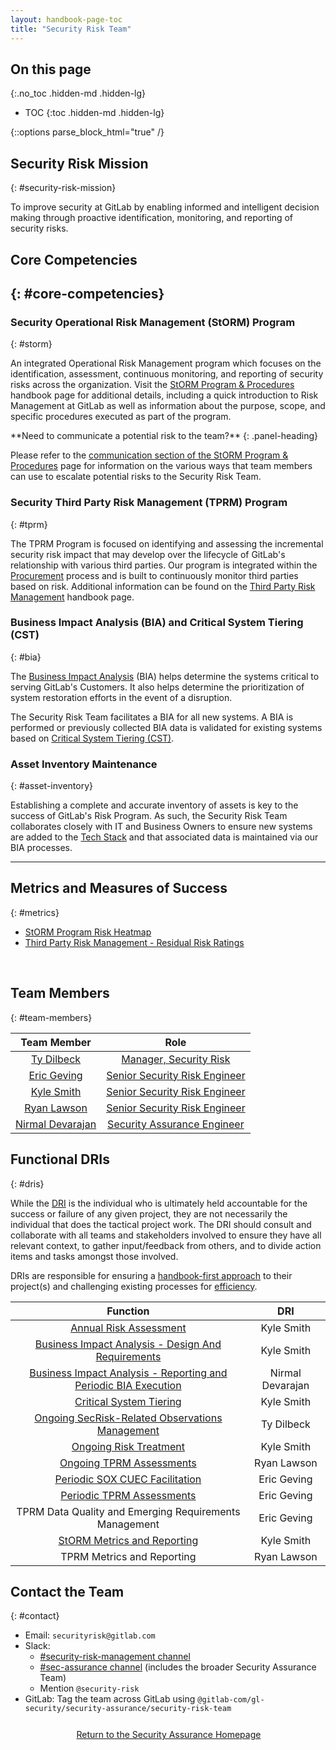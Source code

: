 ```yaml
---
layout: handbook-page-toc
title: "Security Risk Team"
---
```


## On this page
{:.no_toc .hidden-md .hidden-lg}

- TOC
{:toc .hidden-md .hidden-lg}

<!--HTML Parser Markup-->
{::options parse_block_html="true" /}

## <i class="fas fa-bullseye" style="color:rgb(110,73,203)" aria-hidden="true"></i> Security Risk Mission
{: #security-risk-mission}

To improve security at GitLab by enabling informed and intelligent decision making through proactive identification, monitoring, and reporting of security risks.

## <i class="far fa-lightbulb" style="color:rgb(110,73,203)" aria-hidden="true"></i> Core Competencies
{: #core-competencies}
----

### <i class="fas fa-shield-alt" style="color:rgb(253,109,38)" aria-hidden="true"></i> Security Operational Risk Management (StORM) Program
{: #storm}

An integrated Operational Risk Management program which focuses on the identification, assessment, continuous monitoring, and reporting of security risks across the organization. Visit the [StORM Program & Procedures](/handbook/security/security-assurance/security-risk/storm-program/index.html) handbook page for additional details, including a quick introduction to Risk Management at GitLab as well as information about the purpose, scope, and specific procedures executed as part of the program. 


<div class="panel panel-gitlab-orange">
**Need to communicate a potential risk to the team?**
{: .panel-heading}
<div class="panel-body">

Please refer to the [communication section of the StORM Program & Procedures](/handbook/security/security-assurance/security-risk/storm-program/index.html#communication-of-risks-to-the-security-risk-team) page for information on the various ways that team members can use to escalate potential risks to the Security Risk Team.

</div>
</div>

### <i class="fas fa-hands-helping" style="color:rgb(253,109,38)" aria-hidden="true"></i> Security Third Party Risk Management (TPRM) Program
{: #tprm}

The TPRM Program is focused on identifying and assessing the incremental security risk impact that may develop over the lifecycle of GitLab's relationship with various third parties. Our program is integrated within the [Procurement](/handbook/finance/procurement/) process and is built to continuously monitor third parties based on risk. Additional information can be found on the [Third Party Risk Management](/handbook/security/security-assurance/security-risk/third-party-risk-management.html) handbook page.

### <i class="fas fa-exclamation-triangle" style="color:rgb(253,109,38)" aria-hidden="true"></i> Business Impact Analysis (BIA) and Critical System Tiering (CST)
{: #bia}

The [Business Impact Analysis](/handbook/security/security-assurance/security-risk/storm-program/business-impact-analysis.html) (BIA) helps determine the systems critical to serving GitLab's Customers. It also helps determine the prioritization of system restoration efforts in the event of a disruption.  

The Security Risk Team facilitates a BIA for all new systems. A BIA is performed or previously collected BIA data is validated for existing systems based on [Critical System Tiering (CST)](/handbook/security/security-assurance/security-risk/storm-program/critical-systems.html#critical-systems-tiering-methodology).

### <i class="fas fa-warehouse" style="color:rgb(253,109,38)" aria-hidden="true"></i> Asset Inventory Maintenance
{: #asset-inventory}

Establishing a complete and accurate inventory of assets is key to the success of GitLab's Risk Program. As such, the Security Risk Team collaborates closely with IT and Business Owners to ensure new systems are added to the [Tech Stack](/handbook/business-technology/tech-stack-applications/#roles-and-responsibilities) and that associated data is maintained via our BIA processes.

----
## <i class="fas fa-tasks" style="color:rgb(110,73,203)" aria-hidden="true"></i> Metrics and Measures of Success
{: #metrics}

- [StORM Program Risk Heatmap](/handbook/security/performance-indicators/#operational-security-risk-management-tier-2-risks)
- [Third Party Risk Management - Residual Risk Ratings](/handbook/security/performance-indicators/#third-party-risk-management)
<br>


## <i class="fas fa-users" style="color:rgb(110,73,203)" aria-hidden="true"></i> Team Members
{: #team-members}

|Team Member|Role|
|:----------:|:----------:|
|[Ty Dilbeck](https://gitlab.com/tdilbeck)|[Manager, Security Risk](handbook/job-families/security/security-risk/#manager-security-risk)|
|[Eric Geving](https://gitlab.com/ericgeving)|[Senior Security Risk Engineer](handbook/job-families/security/security-risk/#senior-security-risk-engineer)|
|[Kyle Smith](https://gitlab.com/kylesmith2)|[Senior Security Risk Engineer](handbook/job-families/security/security-risk/#senior-security-risk-engineer)|
|[Ryan Lawson](https://gitlab.com/rlawson1)|[Senior Security Risk Engineer](handbook/job-families/security/security-risk/#senior-security-risk-engineer)|
|[Nirmal Devarajan](https://gitlab.com/ndevarajan)|[Security Assurance Engineer](handbook/job-families/security/security-risk/#security-risk-engineer-intermediate)|

## <i class="fa-solid fa-d" style="color:rgb(110,73,203)" aria-hidden="true"></i>Functional DRIs
{: #dris}

While the [DRI](/handbook/people-group/directly-responsible-individuals/#characteristics-of-a-project-dri) is the individual who is ultimately held accountable for the success or failure of any given project, they are not necessarily the individual that does the tactical project work. The DRI should consult and collaborate with all teams and stakeholders involved to ensure they have all relevant context, to gather input/feedback from others, and to divide action items and tasks amongst those involved.

DRIs are responsible for ensuring a [handbook-first approach](/company/culture/all-remote/handbook-first-documentation/) to their project(s) and challenging existing processes for [efficiency](/handbook/values/#efficiency).

|Function	|DRI|
|:----------:|:----------:|
|[Annual Risk Assessment](/handbook/security/security-assurance/security-risk/storm-program/#storm-procedures)	|Kyle Smith|
|[Business Impact Analysis - Design And Requirements](/handbook/security/security-assurance/security-risk/storm-program/business-impact-analysis.html)	|Kyle Smith|
|[Business Impact Analysis - Reporting and Periodic BIA Execution](/handbook/security/security-assurance/security-risk/storm-program/business-impact-analysis.html)	|Nirmal Devarajan|
|[Critical System Tiering](/handbook/security/security-assurance/security-risk/storm-program/critical-systems.html#determining-critical-system-tiers)	|Kyle Smith|
|[Ongoing SecRisk-Related Observations Management](/handbook/security/security-assurance/observation-management-procedure.html#introduction-to-observation-management-at-gitlab)	|Ty Dilbeck|
|[Ongoing Risk Treatment](/handbook/security/security-assurance/security-risk/storm-program/#storm-procedures)	|Kyle Smith|
|[Ongoing TPRM Assessments](/handbook/security/security-assurance/security-risk/third-party-risk-management.html)	|Ryan Lawson|
|[Periodic SOX CUEC Facilitation](/handbook/security/security-assurance/security-risk/sox_cuec_mapping_procedure.html)	|Eric Geving|
|[Periodic TPRM Assessments](/handbook/security/security-assurance/security-risk/third-party-risk-management.html)	|Eric Geving|
|TPRM Data Quality and Emerging Requirements Management | Eric Geving |
|[StORM Metrics and Reporting](/handbook/security/security-assurance/security-risk/storm-program/#step-5-annual-storm-reports)	|Kyle Smith|
|TPRM Metrics and Reporting	|Ryan Lawson|

## <i class="fas fa-id-card" style="color:rgb(110,73,203)" aria-hidden="true"></i> Contact the Team
{: #contact}

- <i class="fas fa-envelope fa-fw" style="color:rgb(219,59,33)" aria-hidden="true"></i> Email: `securityrisk@gitlab.com`
- <i class="fab fa-slack fa-fw" style="color:rgb(219,59,33)" aria-hidden="true"></i> Slack: 
   - [#security-risk-management channel](https://gitlab.slack.com/archives/C01EKDNRVFD)
   - [#sec-assurance channel](https://gitlab.slack.com/archives/C0129P7DW75) (includes the broader Security Assurance Team)
   - Mention `@security-risk`
- <i class="fab fa-gitlab fa-fw" style="color:rgb(219,59,33)" aria-hidden="true"></i> GitLab: Tag the team across GitLab using `@gitlab-com/gl-security/security-assurance/security-risk-team`

<div class="flex-row" markdown="0" style="height:40px">
    <a href="https://about.gitlab.com/handbook/security/security-assurance/#" class="btn btn-purple-inv" style="width:100%;height:100%;margin:1px;display:flex;justify-content:center;align-items:center;">Return to the Security Assurance Homepage</a>
</div> 
